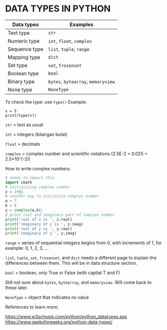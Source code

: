 # DATA TYPES IN PYTHON
| Data types | Examples |
| --- | --- |
| Text type | ```str``` |
| Numeric type | ```int```, ```float```, ```complex``` |
| Sequence type | ```list```, ```tuple```, ```range``` |
| Mapping type | ```dict``` |
| Set type | ```set```, ```frozenset``` |
| Boolean type | ```bool``` |
| Binary type | ```bytes```, ```bytearray```, ```memoryview``` |
| None type | ```NoneType``` |

To check the type: use ```type()```
Example:
``` 
x = 5
print(type(x))
```

```str``` = text as usual

```int``` = integers (bilangan bulat)

```float``` = decimals

```complex``` = complex number and scientific notations (2.5E-2 = 0.025 = 2.5*10^(-2))

How to write complex numbers:
```python
# needs to import this
import cmath
# initializing complex number
z = 3+5j
# another way to initialize complex number
a = 7
b = 8
y = complex(a,b);
# print real and imaginary part of complex number
print('real of z is ', z.real)
print('imaginary of z is ', z.imag)
print('real of y is ', y.real)
print('imaginary of y ', y.imag)
```

```range``` = series of sequential integers begins from 0, with increments of 1, for example: 0, 1, 2, 3, ... 

```list```, ```tuple```, ```set```, ```frozenset```, and ```dict``` needs a different page to explain the differences between them. This will be in data structure section.

```bool``` = boolean, only True or False (with capital T and F)

Still not sure about ```bytes```, ```bytearray```, and ```memoryview```. Will come back to these later.

```NoneType``` = object that indicates no value



References to learn more:

https://www.w3schools.com/python/python_datatypes.asp <br/>
https://www.geeksforgeeks.org/python-data-types/
